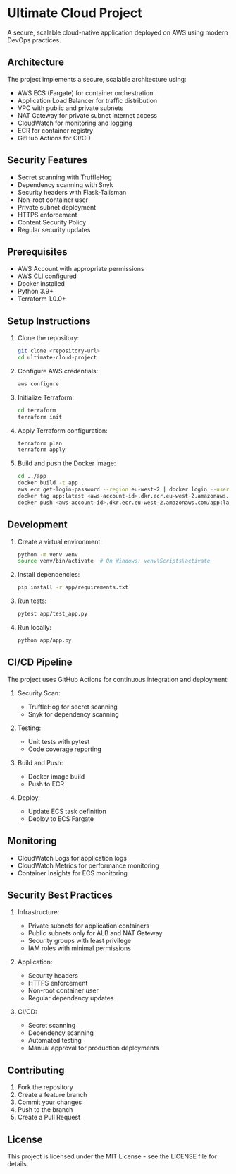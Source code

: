 # Ultimate Cloud Project

A secure, scalable cloud-native application deployed on AWS using modern DevOps practices.

## Architecture

The project implements a secure, scalable architecture using:
- AWS ECS (Fargate) for container orchestration
- Application Load Balancer for traffic distribution
- VPC with public and private subnets
- NAT Gateway for private subnet internet access
- CloudWatch for monitoring and logging
- ECR for container registry
- GitHub Actions for CI/CD

## Security Features

- Secret scanning with TruffleHog
- Dependency scanning with Snyk
- Security headers with Flask-Talisman
- Non-root container user
- Private subnet deployment
- HTTPS enforcement
- Content Security Policy
- Regular security updates

## Prerequisites

- AWS Account with appropriate permissions
- AWS CLI configured
- Docker installed
- Python 3.9+
- Terraform 1.0.0+

## Setup Instructions

1. Clone the repository:
   ```bash
   git clone <repository-url>
   cd ultimate-cloud-project
   ```

2. Configure AWS credentials:
   ```bash
   aws configure
   ```

3. Initialize Terraform:
   ```bash
   cd terraform
   terraform init
   ```

4. Apply Terraform configuration:
   ```bash
   terraform plan
   terraform apply
   ```

5. Build and push the Docker image:
   ```bash
   cd ../app
   docker build -t app .
   aws ecr get-login-password --region eu-west-2 | docker login --username AWS --password-stdin <aws-account-id>.dkr.ecr.eu-west-2.amazonaws.com
   docker tag app:latest <aws-account-id>.dkr.ecr.eu-west-2.amazonaws.com/app:latest
   docker push <aws-account-id>.dkr.ecr.eu-west-2.amazonaws.com/app:latest
   ```

## Development

1. Create a virtual environment:
   ```bash
   python -m venv venv
   source venv/bin/activate  # On Windows: venv\Scripts\activate
   ```

2. Install dependencies:
   ```bash
   pip install -r app/requirements.txt
   ```

3. Run tests:
   ```bash
   pytest app/test_app.py
   ```

4. Run locally:
   ```bash
   python app/app.py
   ```

## CI/CD Pipeline

The project uses GitHub Actions for continuous integration and deployment:

1. Security Scan:
   - TruffleHog for secret scanning
   - Snyk for dependency scanning

2. Testing:
   - Unit tests with pytest
   - Code coverage reporting

3. Build and Push:
   - Docker image build
   - Push to ECR

4. Deploy:
   - Update ECS task definition
   - Deploy to ECS Fargate

## Monitoring

- CloudWatch Logs for application logs
- CloudWatch Metrics for performance monitoring
- Container Insights for ECS monitoring

## Security Best Practices

1. Infrastructure:
   - Private subnets for application containers
   - Public subnets only for ALB and NAT Gateway
   - Security groups with least privilege
   - IAM roles with minimal permissions

2. Application:
   - Security headers
   - HTTPS enforcement
   - Non-root container user
   - Regular dependency updates

3. CI/CD:
   - Secret scanning
   - Dependency scanning
   - Automated testing
   - Manual approval for production deployments

## Contributing

1. Fork the repository
2. Create a feature branch
3. Commit your changes
4. Push to the branch
5. Create a Pull Request

## License

This project is licensed under the MIT License - see the LICENSE file for details. 